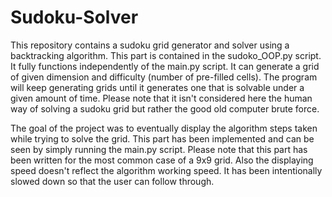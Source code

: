 # Sudoku-Solver
This repository contains a sudoku grid generator and solver using a backtracking algorithm. This part is contained in the sudoko_OOP.py script. It fully functions
independently of the main.py script. It can generate a grid of given dimension and difficulty (number of pre-filled cells). The program will keep generating grids until it generates one that is solvable under a given amount of time. Please note that it isn't considered here the human way of solving a sudoku grid but rather the good old computer brute force.

The goal of the project was to eventually display the algorithm steps taken while trying to solve the grid. This part has been implemented and can be seen by simply running the 
main.py script. Please note that this part has been written for the most common case of a 9x9 grid. Also the displaying speed doesn't reflect the algorithm working speed. It has been intentionally slowed down so that the user can follow through.
